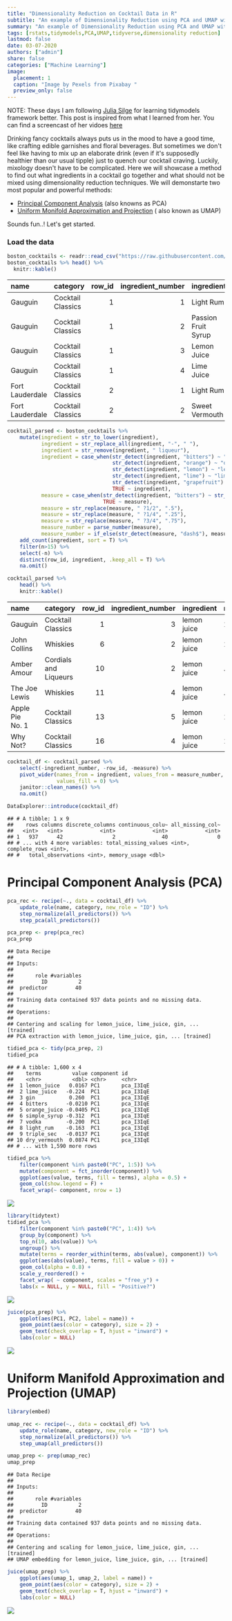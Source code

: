 ```yaml
---
title: "Dimensionality Reduction on Cocktail Data in R"
subtitle: "An example of Dimensionality Reduction using PCA and UMAP with Tidymodels in R"
summary: "An example of Dimensionality Reduction using PCA and UMAP with Tidymodels in R"
tags: [rstats,tidymodels,PCA,UMAP,tidyverse,dimensionality reduction]
lastmod: false
date: 03-07-2020
authors: ["admin"]
share: false
categories: ["Machine Learning"]
image:
  placement: 1
  caption: "Image by Pexels from Pixabay "
  preview_only: false
---
```


NOTE: These days I am following [Julia Silge](https://juliasilge.com/) for learning tidymodels framework better. This post is inspired from what I learned from her. You can find a screencast of her vidoes [here](https://www.youtube.com/channel/UCTTBgWyJl2HrrhQOOc710kA)

Drinking fancy cocktails always puts us in the mood to have a good time, like crafting edible garnishes and floral beverages. But sometimes we don't feel like having to mix up an elaborate drink (even if it's supposedly healthier than our usual tipple) just to quench our cocktail craving. Luckily, mixology doesn't have to be complicated. Here we will showcase a method to find out what ingredients in a cocktail go together and what should not be mixed using dimensionality reduction techniques. We will demonstarte two most popular and powerful methods:
* [Principal Component Analysis](https://en.wikipedia.org/wiki/Principal_component_analysis) (also knowns as PCA)
* [Uniform Monifold Approximation and Projection](https://umap-learn.readthedocs.io/en/latest/) ( also known as UMAP)


Sounds fun..! Let's get started.


### Load the data

``` r
boston_cocktails <- readr::read_csv("https://raw.githubusercontent.com/rfordatascience/tidytuesday/master/data/2020/2020-05-26/boston_cocktails.csv")
boston_cocktails %>% head() %>% 
  knitr::kable()
```

| name            | category          | row\_id | ingredient\_number | ingredient          | measure  |
| :-------------- | :---------------- | ------: | -----------------: | :------------------ | :------- |
| Gauguin         | Cocktail Classics |       1 |                  1 | Light Rum           | 2 oz     |
| Gauguin         | Cocktail Classics |       1 |                  2 | Passion Fruit Syrup | 1 oz     |
| Gauguin         | Cocktail Classics |       1 |                  3 | Lemon Juice         | 1 oz     |
| Gauguin         | Cocktail Classics |       1 |                  4 | Lime Juice          | 1 oz     |
| Fort Lauderdale | Cocktail Classics |       2 |                  1 | Light Rum           | 1 1/2 oz |
| Fort Lauderdale | Cocktail Classics |       2 |                  2 | Sweet Vermouth      | 1/2 oz   |

``` r
cocktail_parsed <- boston_cocktails %>% 
    mutate(ingredient = str_to_lower(ingredient),
           ingredient = str_replace_all(ingredient, "-", " "),
           ingredient = str_remove(ingredient, " liqueur"),
           ingredient = case_when(str_detect(ingredient, "bitters") ~ "bitters",
                                  str_detect(ingredient, "orange") ~ "orange juice",
                                  str_detect(ingredient, "lemon") ~ "lemon juice",
                                  str_detect(ingredient, "lime") ~ "lime juice",
                                  str_detect(ingredient, "grapefruit") ~ "grapefruite juice",
                                  TRUE ~ ingredient),
           measure = case_when(str_detect(ingredient, "bitters") ~ str_replace(measure, "oz", "dash"),
                               TRUE ~ measure),
           measure = str_replace(measure, " ?1/2", ".5"),
           measure = str_replace(measure, " ?1/4", ".25"),
           measure = str_replace(measure, " ?3/4", ".75"),
           measure_number = parse_number(measure),
           measure_number = if_else(str_detect(measure, "dash$"), measure_number / 50, measure_number)) %>% 
    add_count(ingredient, sort = T) %>% 
    filter(n>15) %>% 
    select(-n) %>% 
    distinct(row_id, ingredient, .keep_all = T) %>% 
    na.omit()

cocktail_parsed %>%
    head() %>% 
    knitr::kable()
```

| name            | category              | row\_id | ingredient\_number | ingredient  | measure | measure\_number |
| :-------------- | :-------------------- | ------: | -----------------: | :---------- | :------ | --------------: |
| Gauguin         | Cocktail Classics     |       1 |                  3 | lemon juice | 1 oz    |            1.00 |
| John Collins    | Whiskies              |       6 |                  2 | lemon juice | 1 oz    |            1.00 |
| Amber Amour     | Cordials and Liqueurs |      10 |                  2 | lemon juice | .25 oz  |            0.25 |
| The Joe Lewis   | Whiskies              |      11 |                  4 | lemon juice | .5 oz   |            0.50 |
| Apple Pie No. 1 | Cocktail Classics     |      13 |                  5 | lemon juice | 1 oz    |            1.00 |
| Why Not?        | Cocktail Classics     |      16 |                  4 | lemon juice | 1 oz    |            1.00 |

``` r
cocktail_df <- cocktail_parsed %>% 
    select(-ingredient_number, -row_id, -measure) %>% 
    pivot_wider(names_from = ingredient, values_from = measure_number,
                values_fill = 0) %>% 
    janitor::clean_names() %>% 
    na.omit()

DataExplorer::introduce(cocktail_df)
```

    ## # A tibble: 1 x 9
    ##    rows columns discrete_columns continuous_colu~ all_missing_col~
    ##   <int>   <int>            <int>            <int>            <int>
    ## 1   937      42                2               40                0
    ## # ... with 4 more variables: total_missing_values <int>, complete_rows <int>,
    ## #   total_observations <int>, memory_usage <dbl>

# Principal Component Analysis (PCA)

``` r
pca_rec <- recipe(~., data = cocktail_df) %>% 
    update_role(name, category, new_role = "ID") %>% 
    step_normalize(all_predictors()) %>% 
    step_pca(all_predictors())

pca_prep <- prep(pca_rec)
pca_prep
```

    ## Data Recipe
    ## 
    ## Inputs:
    ## 
    ##       role #variables
    ##         ID          2
    ##  predictor         40
    ## 
    ## Training data contained 937 data points and no missing data.
    ## 
    ## Operations:
    ## 
    ## Centering and scaling for lemon_juice, lime_juice, gin, ... [trained]
    ## PCA extraction with lemon_juice, lime_juice, gin, ... [trained]

``` r
tidied_pca <- tidy(pca_prep, 2)
tidied_pca
```

    ## # A tibble: 1,600 x 4
    ##    terms          value component id       
    ##    <chr>          <dbl> <chr>     <chr>    
    ##  1 lemon_juice   0.0167 PC1       pca_I3IqE
    ##  2 lime_juice   -0.224  PC1       pca_I3IqE
    ##  3 gin           0.260  PC1       pca_I3IqE
    ##  4 bitters      -0.0210 PC1       pca_I3IqE
    ##  5 orange_juice -0.0405 PC1       pca_I3IqE
    ##  6 simple_syrup -0.312  PC1       pca_I3IqE
    ##  7 vodka        -0.200  PC1       pca_I3IqE
    ##  8 light_rum    -0.163  PC1       pca_I3IqE
    ##  9 triple_sec   -0.0137 PC1       pca_I3IqE
    ## 10 dry_vermouth  0.0874 PC1       pca_I3IqE
    ## # ... with 1,590 more rows

``` r
tidied_pca %>% 
    filter(component %in% paste0("PC", 1:5)) %>% 
    mutate(component = fct_inorder(component)) %>% 
    ggplot(aes(value, terms, fill = terms), alpha = 0.5) +
    geom_col(show.legend = F) +
    facet_wrap(~ component, nrow = 1)
```

![](index_files/figure-gfm/PCA_Plot_1-1.png)<!-- -->

``` r
library(tidytext)
tidied_pca %>%
    filter(component %in% paste0("PC", 1:4)) %>%
    group_by(component) %>%
    top_n(10, abs(value)) %>%
    ungroup() %>%
    mutate(terms = reorder_within(terms, abs(value), component)) %>%
    ggplot(aes(abs(value), terms, fill = value > 0)) +
    geom_col(alpha = 0.8) +
    scale_y_reordered() +
    facet_wrap( ~ component, scales = "free_y") +
    labs(x = NULL, y = NULL, fill = "Positive?")
```

![](index_files/figure-gfm/PCA_Plot_2-1.png)<!-- -->

``` r
juice(pca_prep) %>%
    ggplot(aes(PC1, PC2, label = name)) +
    geom_point(aes(color = category), size = 2) +
    geom_text(check_overlap = T, hjust = "inward") +
    labs(color = NULL)
```

![](index_files/figure-gfm/PCA_Plot_3-1.png)<!-- -->

# Uniform Manifold Approximation and Projection (UMAP)

``` r
library(embed)

umap_rec <- recipe(~., data = cocktail_df) %>% 
    update_role(name, category, new_role = "ID") %>% 
    step_normalize(all_predictors()) %>% 
    step_umap(all_predictors())

umap_prep <- prep(umap_rec)
umap_prep
```

    ## Data Recipe
    ## 
    ## Inputs:
    ## 
    ##       role #variables
    ##         ID          2
    ##  predictor         40
    ## 
    ## Training data contained 937 data points and no missing data.
    ## 
    ## Operations:
    ## 
    ## Centering and scaling for lemon_juice, lime_juice, gin, ... [trained]
    ## UMAP embedding for lemon_juice, lime_juice, gin, ... [trained]

``` r
juice(umap_prep) %>%
    ggplot(aes(umap_1, umap_2, label = name)) +
    geom_point(aes(color = category), size = 2) +
    geom_text(check_overlap = T, hjust = "inward") +
    labs(color = NULL)
```

![](index_files/figure-gfm/UMAP_Plot_1-1.png)<!-- -->
